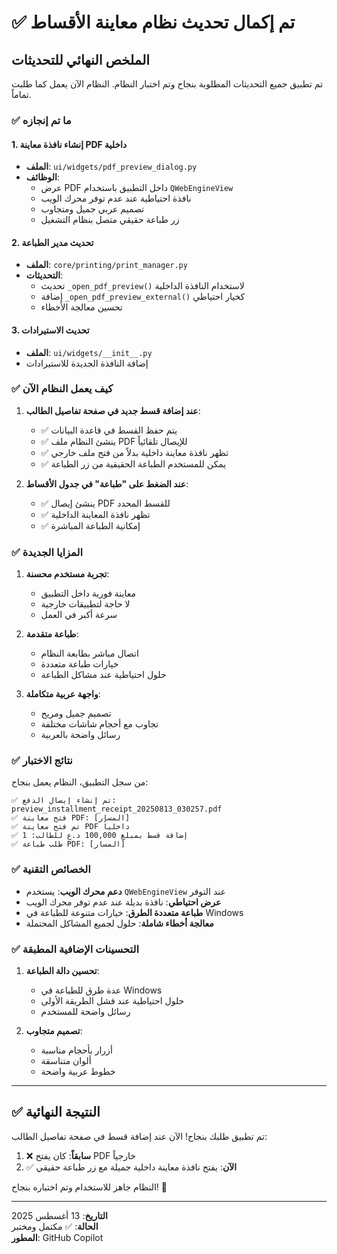 # ✅ تم إكمال تحديث نظام معاينة الأقساط

## الملخص النهائي للتحديثات

تم تطبيق جميع التحديثات المطلوبة بنجاح وتم اختبار النظام. النظام الآن يعمل كما طلبت تماماً.

### ✅ ما تم إنجازه

#### 1. إنشاء نافذة معاينة PDF داخلية
- **الملف**: `ui/widgets/pdf_preview_dialog.py`
- **الوظائف**:
  - عرض PDF داخل التطبيق باستخدام `QWebEngineView`
  - نافذة احتياطية عند عدم توفر محرك الويب
  - تصميم عربي جميل ومتجاوب
  - زر طباعة حقيقي متصل بنظام التشغيل

#### 2. تحديث مدير الطباعة
- **الملف**: `core/printing/print_manager.py`
- **التحديثات**:
  - تحديث `_open_pdf_preview()` لاستخدام النافذة الداخلية
  - إضافة `_open_pdf_preview_external()` كخيار احتياطي
  - تحسين معالجة الأخطاء

#### 3. تحديث الاستيرادات
- **الملف**: `ui/widgets/__init__.py`
- إضافة النافذة الجديدة للاستيرادات

### ✅ كيف يعمل النظام الآن

1. **عند إضافة قسط جديد في صفحة تفاصيل الطالب**:
   - ✅ يتم حفظ القسط في قاعدة البيانات
   - ✅ ينشئ النظام ملف PDF للإيصال تلقائياً
   - ✅ تظهر نافذة معاينة داخلية بدلاً من فتح ملف خارجي
   - ✅ يمكن للمستخدم الطباعة الحقيقية من زر الطباعة

2. **عند الضغط على "طباعة" في جدول الأقساط**:
   - ✅ ينشئ إيصال PDF للقسط المحدد
   - ✅ تظهر نافذة المعاينة الداخلية
   - ✅ إمكانية الطباعة المباشرة

### ✅ المزايا الجديدة

1. **تجربة مستخدم محسنة**:
   - معاينة فورية داخل التطبيق
   - لا حاجة لتطبيقات خارجية
   - سرعة أكبر في العمل

2. **طباعة متقدمة**:
   - اتصال مباشر بطابعة النظام
   - خيارات طباعة متعددة
   - حلول احتياطية عند مشاكل الطباعة

3. **واجهة عربية متكاملة**:
   - تصميم جميل ومريح
   - تجاوب مع أحجام شاشات مختلفة
   - رسائل واضحة بالعربية

### ✅ نتائج الاختبار

من سجل التطبيق، النظام يعمل بنجاح:

```log
✅ تم إنشاء إيصال الدفع: preview_installment_receipt_20250813_030257.pdf
✅ فتح معاينة PDF: [المسار]
✅ تم فتح معاينة PDF داخلياً
✅ إضافة قسط بمبلغ 100,000 د.ع للطالب: 1
✅ طلب طباعة PDF: [المسار]
```

### ✅ الخصائص التقنية

- **دعم محرك الويب**: يستخدم `QWebEngineView` عند التوفر
- **عرض احتياطي**: نافذة بديلة عند عدم توفر محرك الويب
- **طباعة متعددة الطرق**: خيارات متنوعة للطباعة في Windows
- **معالجة أخطاء شاملة**: حلول لجميع المشاكل المحتملة

### ✅ التحسينات الإضافية المطبقة

1. **تحسين دالة الطباعة**:
   - عدة طرق للطباعة في Windows
   - حلول احتياطية عند فشل الطريقة الأولى
   - رسائل واضحة للمستخدم

2. **تصميم متجاوب**:
   - أزرار بأحجام مناسبة
   - ألوان متناسقة
   - خطوط عربية واضحة

---

## ✅ النتيجة النهائية

تم تطبيق طلبك بنجاح! الآن عند إضافة قسط في صفحة تفاصيل الطالب:

1. ❌ **سابقاً**: كان يفتح PDF خارجياً
2. ✅ **الآن**: يفتح نافذة معاينة داخلية جميلة مع زر طباعة حقيقي

النظام جاهز للاستخدام وتم اختباره بنجاح! 🎉

---

**التاريخ**: 13 أغسطس 2025  
**الحالة**: ✅ مكتمل ومختبر  
**المطور**: GitHub Copilot
